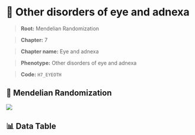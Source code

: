 # 🧪 Other disorders of eye and adnexa

> **Root:** Mendelian Randomization

> **Chapter:** 7  

> **Chapter name:** Eye and adnexa

> **Phenotype:** Other disorders of eye and adnexa  

> **Code:** `H7_EYEOTH`

## 🧬 Mendelian Randomization  

<img src="/MR/Figures/Forward/H7_EYEOTH.png"/>

## 📊 Data Table

<CsvTableMRF src="/MR/Data/Forward/H7_EYEOTH.csv"/>
